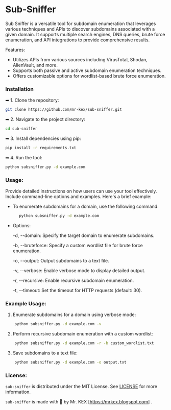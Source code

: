 # Sub-Sniffer
Sub Sniffer is a versatile tool for subdomain enumeration that leverages various techniques and APIs to discover subdomains associated with a given domain. It supports multiple search engines, DNS queries, brute force enumeration, and API integrations to provide comprehensive results.

Features:
- Utilizes APIs from various sources including VirusTotal, Shodan, AlienVault, and more.
- Supports both passive and active subdomain enumeration techniques.
- Offers customizable options for wordlist-based brute force enumeration.

### Installation

➡ 1. Clone the repository:
```sh
git clone https://github.com/mr-kex/sub-sniffer.git
```
➡ 2. Navigate to the project directory:
```sh
cd sub-sniffer
```
➡ 3. Install dependencies using pip:
```sh
pip install -r requirements.txt
```
➡ 4. Run the tool:
```sh
python subsniffer.py -d example.com
```

### Usage:

Provide detailed instructions on how users can use your tool effectively. Include command-line options and examples. Here's a brief example:

 - To enumerate subdomains for a domain, use the following command:
```sh
      python subsniffer.py -d example.com
```
 - Options:

    -d, --domain: Specify the target domain to enumerate subdomains.
   
    -b, --bruteforce: Specify a custom wordlist file for brute force enumeration.
   
    -o, --output: Output subdomains to a text file.
   
    -v, --verbose: Enable verbose mode to display detailed output.
   
    -r, --recursive: Enable recursive subdomain enumeration.
   
    -t, --timeout: Set the timeout for HTTP requests (default: 30).

### Example Usage:

1. Enumerate subdomains for a domain using verbose mode:
```sh
    python subsniffer.py -d example.com -v
```
2. Perform recursive subdomain enumeration with a custom wordlist:
```sh
    python subsniffer.py -d example.com -r -b custom_wordlist.txt
```
3. Save subdomains to a text file:
```sh
    python subsniffer.py -d example.com -o output.txt
```

### License:

`sub-sniffer` is distributed under the MIT License. See [LICENSE](./LICENSE.md) for more information.

`sub-sniffer` is made with 🖤 by Mr. KEX [https://mrkex.blogspot.com] .
